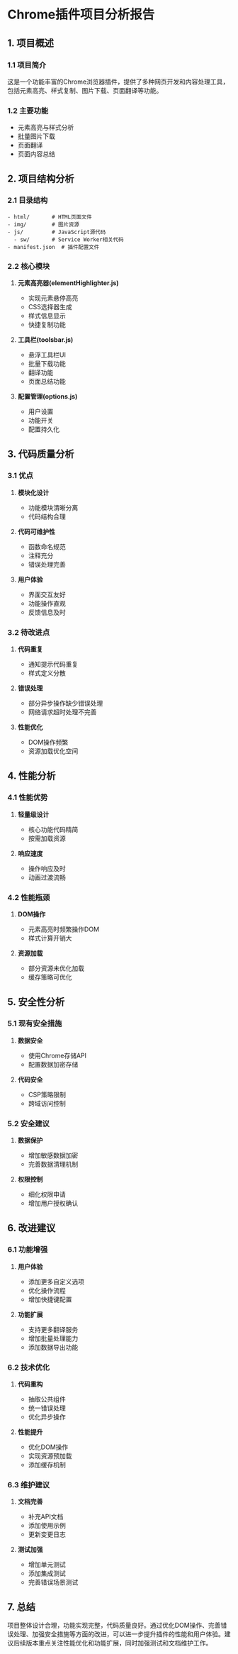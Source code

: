 # Chrome插件项目分析报告

## 1. 项目概述

### 1.1 项目简介
这是一个功能丰富的Chrome浏览器插件，提供了多种网页开发和内容处理工具，包括元素高亮、样式复制、图片下载、页面翻译等功能。

### 1.2 主要功能
- 元素高亮与样式分析
- 批量图片下载
- 页面翻译
- 页面内容总结

## 2. 项目结构分析

### 2.1 目录结构
```
- html/       # HTML页面文件
- img/        # 图片资源
- js/         # JavaScript源代码
  - sw/       # Service Worker相关代码
- manifest.json  # 插件配置文件
```

### 2.2 核心模块
1. **元素高亮器(elementHighlighter.js)**
   - 实现元素悬停高亮
   - CSS选择器生成
   - 样式信息显示
   - 快捷复制功能

2. **工具栏(toolsbar.js)**
   - 悬浮工具栏UI
   - 批量下载功能
   - 翻译功能
   - 页面总结功能

3. **配置管理(options.js)**
   - 用户设置
   - 功能开关
   - 配置持久化

## 3. 代码质量分析

### 3.1 优点
1. **模块化设计**
   - 功能模块清晰分离
   - 代码结构合理

2. **代码可维护性**
   - 函数命名规范
   - 注释充分
   - 错误处理完善

3. **用户体验**
   - 界面交互友好
   - 功能操作直观
   - 反馈信息及时

### 3.2 待改进点
1. **代码重复**
   - 通知提示代码重复
   - 样式定义分散

2. **错误处理**
   - 部分异步操作缺少错误处理
   - 网络请求超时处理不完善

3. **性能优化**
   - DOM操作频繁
   - 资源加载优化空间

## 4. 性能分析

### 4.1 性能优势
1. **轻量级设计**
   - 核心功能代码精简
   - 按需加载资源

2. **响应速度**
   - 操作响应及时
   - 动画过渡流畅

### 4.2 性能瓶颈
1. **DOM操作**
   - 元素高亮时频繁操作DOM
   - 样式计算开销大

2. **资源加载**
   - 部分资源未优化加载
   - 缓存策略可优化

## 5. 安全性分析

### 5.1 现有安全措施
1. **数据安全**
   - 使用Chrome存储API
   - 配置数据加密存储

2. **代码安全**
   - CSP策略限制
   - 跨域访问控制

### 5.2 安全建议
1. **数据保护**
   - 增加敏感数据加密
   - 完善数据清理机制

2. **权限控制**
   - 细化权限申请
   - 增加用户授权确认

## 6. 改进建议

### 6.1 功能增强
1. **用户体验**
   - 添加更多自定义选项
   - 优化操作流程
   - 增加快捷键配置

2. **功能扩展**
   - 支持更多翻译服务
   - 增加批量处理能力
   - 添加数据导出功能

### 6.2 技术优化
1. **代码重构**
   - 抽取公共组件
   - 统一错误处理
   - 优化异步操作

2. **性能提升**
   - 优化DOM操作
   - 实现资源预加载
   - 添加缓存机制

### 6.3 维护建议
1. **文档完善**
   - 补充API文档
   - 添加使用示例
   - 更新变更日志

2. **测试加强**
   - 增加单元测试
   - 添加集成测试
   - 完善错误场景测试

## 7. 总结

项目整体设计合理，功能实现完整，代码质量良好。通过优化DOM操作、完善错误处理、加强安全措施等方面的改进，可以进一步提升插件的性能和用户体验。建议后续版本重点关注性能优化和功能扩展，同时加强测试和文档维护工作。